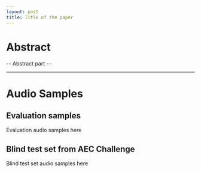 ```yaml
---
layout: post
title: Title of the paper
---
```


# Abstract

-- Abstract part --

-----

# Audio Samples

## Evaluation samples
Evaluation audio samples here

## Blind test set from AEC Challenge
Blind test set audio samples here

